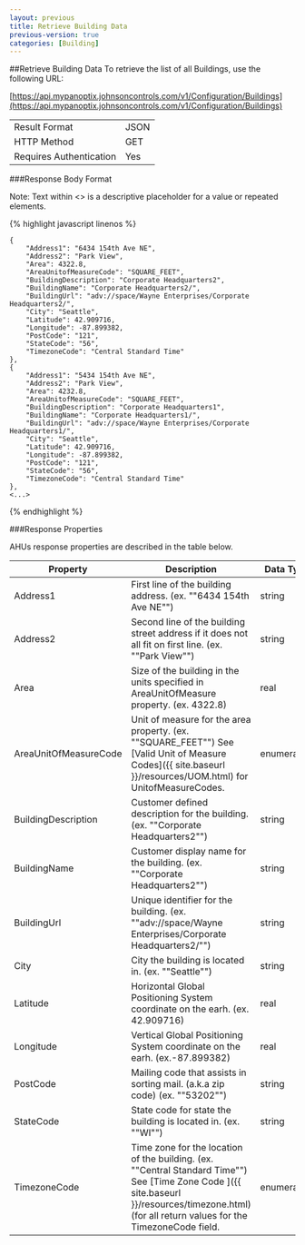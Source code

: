 ```yaml
--- 
layout: previous 
title: Retrieve Building Data 
previous-version: true
categories: [Building] 
--- 
```


##Retrieve Building Data
To retrieve the list of all Buildings, use the following URL:
 
[https://api.mypanoptix.johnsoncontrols.com/v1/Configuration/Buildings](https://api.mypanoptix.johnsoncontrols.com/v1/Configuration/Buildings)
 
| | |
|-------------|-------- |
|Result Format|	JSON|
|HTTP Method|	GET|
|Requires Authentication	|Yes|
 
###Response Body Format
 
Note: Text within <> is a descriptive placeholder for a value or repeated elements.

{% highlight javascript linenos %}

    {  
	    "Address1": "6434 154th Ave NE",  
	    "Address2": "Park View",  
	    "Area": 4322.8,  
	    "AreaUnitofMeasureCode": "SQUARE_FEET",  
	    "BuildingDescription": "Corporate Headquarters2",  
	    "BuildingName": "Corporate Headquarters2/",  
	    "BuildingUrl": "adv://space/Wayne Enterprises/Corporate Headquarters2/",  
	    "City": "Seattle",  
	    "Latitude": 42.909716,  
	    "Longitude": -87.899382,  
	    "PostCode": "121",  
	    "StateCode": "56",  
	    "TimezoneCode": "Central Standard Time"  
	},  
	{  
	    "Address1": "5434 154th Ave NE",  
	    "Address2": "Park View",  
	    "Area": 4232.8,  
	    "AreaUnitofMeasureCode": "SQUARE_FEET",  
	    "BuildingDescription": "Corporate Headquarters1",  
	    "BuildingName": "Corporate Headquarters1/",  
	    "BuildingUrl": "adv://space/Wayne Enterprises/Corporate Headquarters1/",  
	    "City": "Seattle",  
	    "Latitude": 42.909716,  
	    "Longitude": -87.899382,  
	    "PostCode": "121",  
	    "StateCode": "56",  
	    "TimezoneCode": "Central Standard Time"  
	},  
	<...>  

{% endhighlight %} 
 
###Response Properties
 
 
AHUs response properties are described in the table below.

|Property	|Description	|Data Type	|Nullable|
|------------|---------------|----------|--------|
Address1	|First line of the building address. (ex. ""6434 154th Ave NE"")	|string	|yes
Address2	|Second line of the building street address if it does not all fit on first line. (ex. ""Park View"")	|string	|yes
Area	|Size of the building in the units specified in AreaUnitOfMeasure property. (ex. 4322.8)	|real	|yes
AreaUnitOfMeasureCode	|Unit of measure for the area property. (ex. ""SQUARE_FEET"") See [Valid Unit of Measure Codes]({{ site.baseurl }}/resources/UOM.html) for UnitofMeasureCodes.	|enumeration	|yes
BuildingDescription	|Customer defined description for the building. (ex. ""Corporate Headquarters2"")	|string	|yes
BuildingName	|Customer display name for the building. (ex. ""Corporate Headquarters2"")	|string	|no
BuildingUrl	|Unique identifier for the building. (ex. ""adv://space/Wayne Enterprises/Corporate Headquarters2/"")	|string	|no
City	|City the building is located in. (ex. ""Seattle"")	|string	|yes
Latitude	|Horizontal Global Positioning System coordinate on the earh. (ex. 42.909716)	|real	|yes
Longitude	|Vertical Global Positioning System coordinate on the earh. (ex.-87.899382)	|real	|yes
PostCode	|Mailing code that assists in sorting mail. (a.k.a zip code) (ex. ""53202"")	|string	|yes
StateCode	|State code for state the building is located in. (ex. ""WI"")	|string	|yes
TimezoneCode	|Time zone for the location of the building. (ex. ""Central Standard Time"") See [Time Zone Code ]({{ site.baseurl }}/resources/timezone.html)(for all return values for the TimezoneCode field.	|enumeration	|yes
